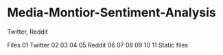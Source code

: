 # Media-Montior-Sentiment-Analysis
Twitter, Reddit


Files 
01 Twitter
02
03
04
05 Reddit 
06
07
08
09
10
11 Static files
